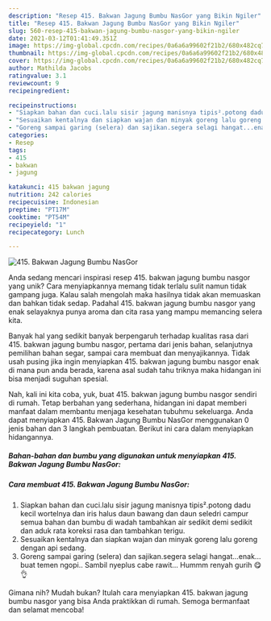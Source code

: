 ```yaml
---
description: "Resep 415. Bakwan Jagung Bumbu NasGor yang Bikin Ngiler"
title: "Resep 415. Bakwan Jagung Bumbu NasGor yang Bikin Ngiler"
slug: 560-resep-415-bakwan-jagung-bumbu-nasgor-yang-bikin-ngiler
date: 2021-03-12T01:41:49.351Z
image: https://img-global.cpcdn.com/recipes/0a6a6a99602f21b2/680x482cq70/415-bakwan-jagung-bumbu-nasgor-foto-resep-utama.jpg
thumbnail: https://img-global.cpcdn.com/recipes/0a6a6a99602f21b2/680x482cq70/415-bakwan-jagung-bumbu-nasgor-foto-resep-utama.jpg
cover: https://img-global.cpcdn.com/recipes/0a6a6a99602f21b2/680x482cq70/415-bakwan-jagung-bumbu-nasgor-foto-resep-utama.jpg
author: Mathilda Jacobs
ratingvalue: 3.1
reviewcount: 9
recipeingredient:

recipeinstructions:
- "Siapkan bahan dan cuci.lalu sisir jagung manisnya tipis².potong dadu kecil wortelnya dan iris halus daun bawang dan daun seledri campur semua bahan dan bumbu di wadah tambahkan air sedikit demi sedikit dan aduk rata koreksi rasa dan tambahkan terigu."
- "Sesuaikan kentalnya dan siapkan wajan dan minyak goreng lalu goreng dengan api sedang."
- "Goreng sampai garing (selera) dan sajikan.segera selagi hangat...enak... buat temen ngopi.. Sambil nyeplus cabe rawit... Hummm renyah gurih 😋👌"
categories:
- Resep
tags:
- 415
- bakwan
- jagung

katakunci: 415 bakwan jagung 
nutrition: 242 calories
recipecuisine: Indonesian
preptime: "PT17M"
cooktime: "PT54M"
recipeyield: "1"
recipecategory: Lunch

---
```



![415. Bakwan Jagung Bumbu NasGor](https://img-global.cpcdn.com/recipes/0a6a6a99602f21b2/680x482cq70/415-bakwan-jagung-bumbu-nasgor-foto-resep-utama.jpg)

Anda sedang mencari inspirasi resep 415. bakwan jagung bumbu nasgor yang unik? Cara menyiapkannya memang tidak terlalu sulit namun tidak gampang juga. Kalau salah mengolah maka hasilnya tidak akan memuaskan dan bahkan tidak sedap. Padahal 415. bakwan jagung bumbu nasgor yang enak selayaknya punya aroma dan cita rasa yang mampu memancing selera kita.

Banyak hal yang sedikit banyak berpengaruh terhadap kualitas rasa dari 415. bakwan jagung bumbu nasgor, pertama dari jenis bahan, selanjutnya pemilihan bahan segar, sampai cara membuat dan menyajikannya. Tidak usah pusing jika ingin menyiapkan 415. bakwan jagung bumbu nasgor enak di mana pun anda berada, karena asal sudah tahu triknya maka hidangan ini bisa menjadi suguhan spesial.




Nah, kali ini kita coba, yuk, buat 415. bakwan jagung bumbu nasgor sendiri di rumah. Tetap berbahan yang sederhana, hidangan ini dapat memberi manfaat dalam membantu menjaga kesehatan tubuhmu sekeluarga. Anda dapat menyiapkan 415. Bakwan Jagung Bumbu NasGor menggunakan 0 jenis bahan dan 3 langkah pembuatan. Berikut ini cara dalam menyiapkan hidangannya.

<!--inarticleads1-->

##### Bahan-bahan dan bumbu yang digunakan untuk menyiapkan 415. Bakwan Jagung Bumbu NasGor:





<!--inarticleads2-->

##### Cara membuat 415. Bakwan Jagung Bumbu NasGor:

1. Siapkan bahan dan cuci.lalu sisir jagung manisnya tipis².potong dadu kecil wortelnya dan iris halus daun bawang dan daun seledri campur semua bahan dan bumbu di wadah tambahkan air sedikit demi sedikit dan aduk rata koreksi rasa dan tambahkan terigu.
1. Sesuaikan kentalnya dan siapkan wajan dan minyak goreng lalu goreng dengan api sedang.
1. Goreng sampai garing (selera) dan sajikan.segera selagi hangat...enak... buat temen ngopi.. Sambil nyeplus cabe rawit... Hummm renyah gurih 😋👌




Gimana nih? Mudah bukan? Itulah cara menyiapkan 415. bakwan jagung bumbu nasgor yang bisa Anda praktikkan di rumah. Semoga bermanfaat dan selamat mencoba!
